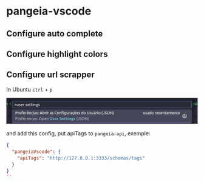 # pangeia-vscode

## Configure auto complete

## Configure highlight colors

## Configure url scrapper

In Ubuntu `ctrl` + `p`

![E](./public/pangeia-config.png)

and add this config, put apiTags to `pangeia-api`, exemple:

```json
{
  "pangeiaVscode": {
    "apiTags": "http://127.0.0.1:3333/schemas/tags"
  }
}
``
```
